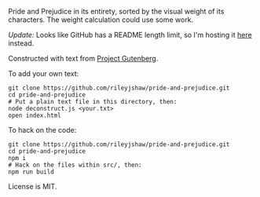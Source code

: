 Pride and Prejudice in its entirety, sorted by the visual weight of its characters. The weight calculation could use some work.

_Update:_ Looks like GitHub has a README length limit, so I'm hosting it [here](http://rileyjshaw.com/pride-and-prejudice) instead.

Constructed with text from [Project Gutenberg](https://www.gutenberg.org/ebooks/1342).

To add your own text:

```
git clone https://github.com/rileyjshaw/pride-and-prejudice.git
cd pride-and-prejudice
# Put a plain text file in this directory, then:
node deconstruct.js <your.txt>
open index.html
```

To hack on the code:

```
git clone https://github.com/rileyjshaw/pride-and-prejudice.git
cd pride-and-prejudice
npm i
# Hack on the files within src/, then:
npm run build
```

License is MIT.
